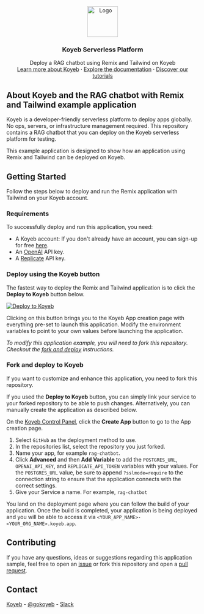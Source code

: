 <div align="center">
  <a href="https://koyeb.com">
    <img src="https://www.koyeb.com/static/images/icons/koyeb.svg" alt="Logo" width="80" height="80">
  </a>
  <h3 align="center">Koyeb Serverless Platform</h3>
  <p align="center">
    Deploy a RAG chatbot using Remix and Tailwind on Koyeb
    <br />
    <a href="https://koyeb.com">Learn more about Koyeb</a>
    ·
    <a href="https://koyeb.com/docs">Explore the documentation</a>
    ·
    <a href="https://koyeb.com/tutorials">Discover our tutorials</a>
  </p>
</div>


## About Koyeb and the RAG chatbot with Remix and Tailwind example application

Koyeb is a developer-friendly serverless platform to deploy apps globally. No ops, servers, or infrastructure management required.  This repository contains a RAG chatbot that you can deploy on the Koyeb serverless platform for testing.

This example application is designed to show how an application using Remix and Tailwind can be deployed on Koyeb.

## Getting Started

Follow the steps below to deploy and run the Remix application with Tailwind on your Koyeb account.

### Requirements

To successfully deploy and run this application, you need:

* A Koyeb account: If you don't already have an account, you can sign-up for free [here](https://app.koyeb.com/auth/signup).
* An [OpenAI](https://platform.openai.com) API key.
* A [Replicate](https://replicate.com) API key.

### Deploy using the Koyeb button

The fastest way to deploy the Remix and Tailwind application is to click the **Deploy to Koyeb** button below.

[![Deploy to Koyeb](https://www.koyeb.com/static/images/deploy/button.svg)](https://app.koyeb.com/deploy?name=chatbot-on-koyeb&type=git&repository=koyeb%2Fexample-rag-chatbot-postgres&branch=main&env%5BPOSTGRES_URL%5D=CHANGE_ME&env%5BREPLICATE_API_TOKEN%5D=CHANGE_ME&env%5BOPENAI_API_KEY%5D=CHANGE_ME)

Clicking on this button brings you to the Koyeb App creation page with everything pre-set to launch this application.  Modify the environment variables to point to your own values before launching the application.

_To modify this application example, you will need to fork this repository. Checkout the [fork and deploy](#fork-and-deploy-to-koyeb) instructions._

### Fork and deploy to Koyeb

If you want to customize and enhance this application, you need to fork this repository.

If you used the **Deploy to Koyeb** button, you can simply link your service to your forked repository to be able to push changes.
Alternatively, you can manually create the application as described below.

On the [Koyeb Control Panel](//app.koyeb.com/apps), click the **Create App** button to go to the App creation page.

1. Select `GitHub` as the deployment method to use.
2. In the repositories list, select the repository you just forked.
3. Name your app, for example `rag-chatbot`.
4. Click **Advanced** and then **Add Variable** to add the `POSTGRES_URL`, `OPENAI_API_KEY`, and `REPLICATE_API_TOKEN` variables with your values.  For the `POSTGRES_URL` value, be sure to append `?sslmode=require` to the connection string to ensure that the application connects with the correct settings.
5. Give your Service a name. For example, `rag-chatbot`

You land on the deployment page where you can follow the build of your application. Once the build is completed, your application is being deployed and you will be able to access it via `<YOUR_APP_NAME>-<YOUR_ORG_NAME>.koyeb.app`.

## Contributing

If you have any questions, ideas or suggestions regarding this application sample, feel free to open an [issue](https://github.com/koyeb/example-rag-chatbot-postgres/issues) or fork this repository and open a [pull request](https://github.com/koyeb/example-rag-chatbot-postgres/pulls).

## Contact

[Koyeb](https://www.koyeb.com) - [@gokoyeb](https://twitter.com/gokoyeb) - [Slack](http://slack.koyeb.com/)
